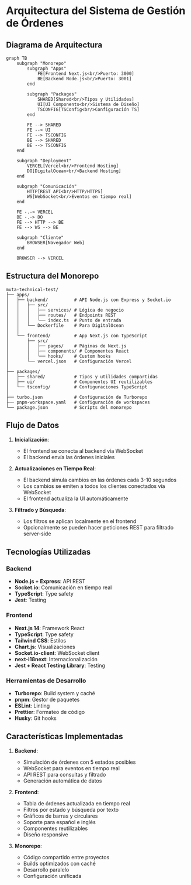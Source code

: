 # Arquitectura del Sistema de Gestión de Órdenes

## Diagrama de Arquitectura

```mermaid
graph TB
    subgraph "Monorepo"
        subgraph "Apps"
            FE[Frontend Next.js<br/>Puerto: 3000]
            BE[Backend Node.js<br/>Puerto: 3001]
        end
        
        subgraph "Packages"
            SHARED[Shared<br/>Tipos y Utilidades]
            UI[UI Components<br/>Sistema de Diseño]
            TSCONFIG[TSConfig<br/>Configuración TS]
        end
        
        FE --> SHARED
        FE --> UI
        FE --> TSCONFIG
        BE --> SHARED
        BE --> TSCONFIG
    end
    
    subgraph "Deployment"
        VERCEL[Vercel<br/>Frontend Hosting]
        DO[DigitalOcean<br/>Backend Hosting]
    end
    
    subgraph "Comunicación"
        HTTP[REST API<br/>HTTP/HTTPS]
        WS[WebSocket<br/>Eventos en tiempo real]
    end
    
    FE -.-> VERCEL
    BE -.-> DO
    FE --> HTTP --> BE
    FE --> WS --> BE
    
    subgraph "Cliente"
        BROWSER[Navegador Web]
    end
    
    BROWSER --> VERCEL
```

## Estructura del Monorepo

```
muta-technical-test/
├── apps/
│   ├── backend/          # API Node.js con Express y Socket.io
│   │   ├── src/
│   │   │   ├── services/ # Lógica de negocio
│   │   │   ├── routes/   # Endpoints REST
│   │   │   └── index.ts  # Punto de entrada
│   │   └── Dockerfile    # Para DigitalOcean
│   │
│   └── frontend/         # App Next.js con TypeScript
│       ├── src/
│       │   ├── pages/    # Páginas de Next.js
│       │   ├── components/ # Componentes React
│       │   └── hooks/    # Custom hooks
│       └── vercel.json   # Configuración Vercel
│
├── packages/
│   ├── shared/           # Tipos y utilidades compartidas
│   ├── ui/               # Componentes UI reutilizables
│   └── tsconfig/         # Configuraciones TypeScript
│
├── turbo.json            # Configuración de Turborepo
├── pnpm-workspace.yaml   # Configuración de workspaces
└── package.json          # Scripts del monorepo
```

## Flujo de Datos

1. **Inicialización**: 
   - El frontend se conecta al backend vía WebSocket
   - El backend envía las órdenes iniciales

2. **Actualizaciones en Tiempo Real**:
   - El backend simula cambios en las órdenes cada 3-10 segundos
   - Los cambios se emiten a todos los clientes conectados vía WebSocket
   - El frontend actualiza la UI automáticamente

3. **Filtrado y Búsqueda**:
   - Los filtros se aplican localmente en el frontend
   - Opcionalmente se pueden hacer peticiones REST para filtrado server-side

## Tecnologías Utilizadas

### Backend
- **Node.js + Express**: API REST
- **Socket.io**: Comunicación en tiempo real
- **TypeScript**: Type safety
- **Jest**: Testing

### Frontend
- **Next.js 14**: Framework React
- **TypeScript**: Type safety
- **Tailwind CSS**: Estilos
- **Chart.js**: Visualizaciones
- **Socket.io-client**: WebSocket client
- **next-i18next**: Internacionalización
- **Jest + React Testing Library**: Testing

### Herramientas de Desarrollo
- **Turborepo**: Build system y caché
- **pnpm**: Gestor de paquetes
- **ESLint**: Linting
- **Prettier**: Formateo de código
- **Husky**: Git hooks

## Características Implementadas

1. **Backend**:
   - Simulación de órdenes con 5 estados posibles
   - WebSocket para eventos en tiempo real
   - API REST para consultas y filtrado
   - Generación automática de datos

2. **Frontend**:
   - Tabla de órdenes actualizada en tiempo real
   - Filtros por estado y búsqueda por texto
   - Gráficos de barras y circulares
   - Soporte para español e inglés
   - Componentes reutilizables
   - Diseño responsive

3. **Monorepo**:
   - Código compartido entre proyectos
   - Builds optimizados con caché
   - Desarrollo paralelo
   - Configuración unificada